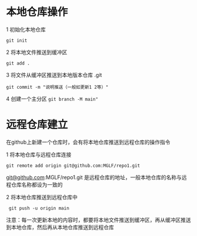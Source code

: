 # 本地仓库操作

1 初始化本地仓库

`git init`

2 将本地文件推送到缓冲区

`git add .`

3 将文件从缓冲区推送到本地版本仓库 .git

`git commit -m "说明推送（一般如更新1 2等）"`

4 创建一个主分区
`git branch -M main"`

# 远程仓库建立

在github上新建一个仓库时，会有将本地仓库推送到远程仓库的操作指令

1 将本地仓库与远程仓库连接

`git remote add origin git@github.com:MGLF/repo1.git`

git@github.com:MGLF/repo1.git 是远程仓库的地址，一般本地仓库的名称与远程仓库名称都设为一致的

2 将本地仓库推送到远程仓库中

` git push -u origin main`

注意：每一次更新本地的内容时，都要将本地文件推送到缓冲区，再从缓冲区推送到本地仓库，然后再从本地仓库推送到远程仓库



